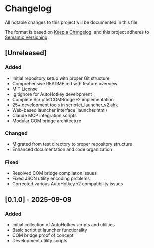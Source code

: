 # Changelog

All notable changes to this project will be documented in this file.

The format is based on [Keep a Changelog](https://keepachangelog.com/en/1.0.0/),
and this project adheres to [Semantic Versioning](https://semver.org/spec/v2.0.0.html).

## [Unreleased]

### Added
- Initial repository setup with proper Git structure
- Comprehensive README.md with feature overview
- MIT License
- .gitignore for AutoHotkey development
- Complete ScriptletCOMBridge v2 implementation
- 25+ development tools in scriptlet_launcher_v2.ahk
- Web-based launcher interface (launcher.html)
- Claude MCP integration scripts
- Modular COM bridge architecture

### Changed
- Migrated from test directory to proper repository structure
- Enhanced documentation and code organization

### Fixed
- Resolved COM bridge compilation issues
- Fixed JSON utility encoding problems
- Corrected various AutoHotkey v2 compatibility issues

## [0.1.0] - 2025-09-09

### Added
- Initial collection of AutoHotkey scripts and utilities
- Basic scriptlet launcher functionality
- COM bridge proof of concept
- Development utility scripts
